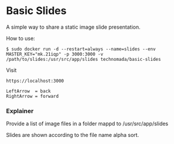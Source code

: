 # Basic Slides
A simple way to share a static image slide presentation.

How to use:
```
$ sudo docker run -d --restart=always --name=slides --env MASTER_KEY="mk.21iqp" -p 3000:3000 -v /path/to/slides:/usr/src/app/slides technomada/basic-slides 
```

Visit
```
https://localhost:3000
```

```
LeftArrow  = back
RightArrow = forward
```

### Explainer
Provide a list of image files in a folder mappd to /usr/src/app/slides

Slides are shown according to the file name alpha sort.
